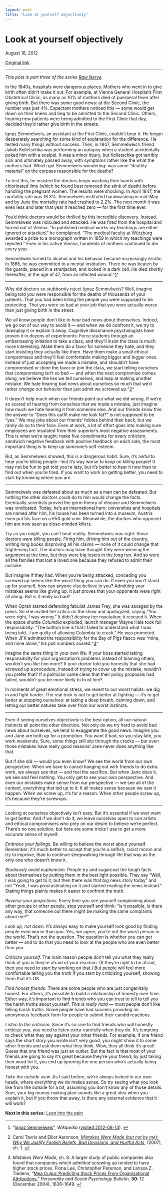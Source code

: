 ```yaml
---
layout: post
title: "Look at yourself objectively"
---
```

Look at yourself objectively
============================

August 18, 2012

[Original link](http://www.aaronsw.com/weblog/semmelweis)

* * * * *

*This post is part three of the series [Raw
Nerve](http://aaronsw.com/weblog/rawnerve).*

In the 1840s, hospitals were dangerous places. Mothers who went in to
give birth often didn’t make it out. For example, at Vienna General
Hospital’s First Obstetrical Clinic, as many as 10% of mothers died of
puerperal fever after giving birth. But there was some good news: at the
Second Clinic, the number was just 4%. Expectant mothers noticed this —
some would get down on their knees and beg to be admitted to the Second
Clinic. Others, hearing new patients were being admitted to the First
Clinic that day, decided they’d rather give birth in the streets.

Ignaz Semmelweis, an assistant at the First Clinic, couldn’t bear it. He
began desperately searching for some kind of explanation for the
difference. He tested many things without success. Then, in 1847,
Semmelweis’s friend Jakob Kolletschka was performing an autopsy when a
student accidentally poked him with a scalpel. It was a minor injury,
but Kolletschka got terribly sick and ultimately passed away, with
symptoms rather like the what the mothers had. Which got Semmelweis
wondering: was some “deathly material” on the corpses responsible for
the deaths?

To test this, he insisted the doctors begin washing their hands with
chlorinated lime (which he found best removed the stink of death) before
handling the pregnant women. The results were shocking. In April 1847,
the mortality rate was 18.3%. Semmelweis instituted handwashing in
mid-May and by June the mortality rate had crashed to 2.2%. The next
month it was even less and later that year it reached zero — for the
first time ever.

You’d think doctors would be thrilled by this incredible discovery.
Instead, Semmelweis was ridiculed and attacked. He was fired from the
hospital and forced out of Vienna. “In published medical works my
teachings are either ignored or attacked,” he complained. “The medical
faculty at Würzburg awarded a prize to a monograph written in 1859 in
which my teachings were rejected.” Even in his native Vienna, hundreds
of mothers continued to die every year.

Semmelweis turned to alcohol and his behavior became increasingly
erratic. In 1865, he was committed to a mental institution. There he was
beaten by the guards, placed in a straitjacket, and locked in a dark
cell. He died shortly thereafter, at the age of 47, from an infected
wound.^[1](#fn:fn1)^

* * * * *

Why did doctors so stubbornly reject Ignaz Semmelweis? Well, imagine
being told *you* were responsible for the deaths of thousands of your
patients. That you had been killing the people you were supposed to be
protecting. That you were so bad at your job that you were actually
worse than just giving birth in the street.

We all know people don’t like to hear bad news about themselves. Indeed,
we go out of our way to avoid it — and when we do confront it, we try to
downplay it or explain it away. Cognitive dissonance psychologists have
proven it in dozens of experiments: Force students through an
embarrassing initiation to take a class, and they’ll insist the class is
much more interesting. Make them do a favor for someone they hate, and
they start insisting they actually like them. Have them make a small
ethical compromises and they’ll feel comfortable making bigger and
bigger ones. Instead of just accepting we made a mistake, and shouldn’t
have compromised or done the favor or join the class, we start telling
ourselves that compromising isn’t so bad — and when the next compromise
comes along, we believe the lies we tell ourselves, and leap at making
another mistake. We hate hearing bad news about ourselves so much that
we’d rather *change our behavior* than just admit we screwed
up.^[2](#fn:mwm)^

It doesn’t help much when our friends point out what we did wrong. If
we’re so scared of hearing from ourselves that we made a mistake, just
imagine how much we hate hearing it from someone else. And our friends
know this: the answer to “Does this outfit make me look fat?” is not
supposed to be “yes.” We may joke about our friends’ foibles behind
their back, but we rarely do so to their face. Even at work, a lot of
effort goes into making sure employees are insulated from their
superior’s most negative assessments. This is what we’re taught: make
five compliments for every criticism, sandwich negative feedback with
positive feedback on each side, the most important thing is to keep up
someone’s self-esteem.

But, as Semmelweis showed, this is a dangerous habit. Sure, it’s awful
to hear you’re killing people—but it’s way worse to *keep on killing
people*! It may not be fun to get told you’re lazy, but it’s better to
hear it now than to find out when you’re fired. If you want to work on
getting better, you need to start by knowing where you are.

* * * * *

Semmelweis was defeated about as much as a man can be defeated. But
nothing the other doctors could do to him would change the facts.
Eventually scientists proved the germ theory of disease and Semmelweis
was vindicated. Today, he’s an international hero: universities and
hospitals are named after him, his house has been turned into a museum,
Austria even put his face on a €50 gold coin. Meanwhile, the doctors who
opposed him are now seen as close-minded killers.

Try as you might, you can’t beat reality. Semmelweis was right: those
doctors *were* killing people. Firing him, driving him out of the
country, writing long books disproving all his claims — none of it could
change that frightening fact. The doctors may have thought they were
winning the argument at the time, but they were big losers in the long
run. And so were all the families that lost a loved one because they
refused to admit their mistake.

But imagine if they had. When you’re being attacked, conceding you
screwed up seems like the worst thing you can do. If even you won’t
stand up for yourself, how can anyone else believe in you? Admitting
your mistakes seems like giving up; it just proves that your opponents
were right all along. But is it really so bad?

When Oprah started defending fabulist James Frey, she was savaged by the
press. So she invited her critics on the show and apologized, saying
“You were right, I was wrong.” It didn’t destroy her reputation; it
rescued it. When the space shuttle *Columbia* exploded, launch manager
Wayne Hale took full responsibility: “The bottom line is that I failed
to understand what I was being told…I am guilty of allowing Columbia to
crash.” He was promoted. When JFK admitted the responsibility for the
Bay of Pigs fiasco was “mine, and mine alone,” his poll numbers
soared.^[3](#fn:mwm2)^

Imagine the same thing in your own life. If your boss started taking
responsibility for your organization’s problems instead of blaming
others, wouldn’t you like him more? If your doctor told you honestly
that she had screwed up a procedure, instead of trying to cover up the
mistake, wouldn’t you prefer that? If a politician came clean that their
policy proposals had failed, wouldn’t you be more likely to trust him?

In moments of great emotional stress, we revert to our worst habits: we
dig in and fight harder. The real trick is not to get better at fighting
— it’s to get better at stopping ourselves: at taking a deep breath,
calming down, and letting our better natures take over from our worst
instincts.

* * * * *

Even if seeing ourselves objectively is the best option, all our natural
instincts all point the other direction. Not only do we try hard to
avoid bad news about ourselves, we tend to exaggerate the good news.
Imagine you and Jane are both up for a promotion. You want it bad, so
you stay late, you work weekends. Sure, some things still slip through
the cracks — but even those mistakes have really good reasons! Jane
never does anything like that.

But if she did — would you even know? We see the world from our own
perspective. When we have to cancel hanging out with friends to do extra
work, we always see that — and feel the sacrifice. But when Jane does
it, we see and feel nothing. You only get to see your own perspective.
And even our mistakes make sense from our perspective — we see all of
the context, everything that led up to it. It all makes sense because we
saw it happen. When we screw up, it’s for a reason. When other people
screw up, it’s because they’re screwups.

* * * * *

Looking at ourselves objectively isn’t easy. But it’s essential if we
ever want to get better. And if we don’t do it, we leave ourselves open
to con artists and ethical compromisers who prey on our desire to
believe we’re perfect. There’s no one solution, but here are some tricks
I use to get a more accurate sense of myself:

*Embrace your failings.* Be willing to believe the worst about yourself.
Remember: it’s much better to accept that you’re a selfish, racist moron
and try to improve, than to continue sleepwalking through life that way
as the only one who doesn’t know it.

*Studiously avoid euphemism.* People try and sugarcoat the tough facts
about themselves by putting them in the best light possible. They say
“Well, I was going to get to it, but then there was that big news story
today” and not “Yeah, I was procrastinating on it and started reading
the news instead.” Stating things plainly makes it easier to confront
the truth.

*Reverse your projections.* Every time you see yourself complaining
about other groups or other people, stop yourself and think: “is it
possible, is there any way, that someone out there might be making the
same complaints about me?”

*Look up, not down.* It’s always easy to make yourself look good by
finding people even worse than you. Yes, we agree, you’re not the worst
person in the world. That’s not the question. The question is whether
you can get better — and to do that you need to look at the people who
are even better than you.

*Criticize yourself.* The main reason people don’t tell you what they
really think of you is they’re afraid of your reaction. (If they’re
right to be afraid, then you need to start by working on that.) But
people will feel more comfortable telling you the truth if you start by
criticizing yourself, showing them that it’s OK.

*Find honest friends.* There are some people who are just congenitally
honest. For others, it’s possible to build a relationship of honesty
over time. Either way, it’s important to find friends who you can trust
to tell to tell you the harsh truths about yourself. *This is really
hard* — most people don’t like telling harsh truths. Some people have
had success providing an anonymous feedback form for people to submit
their candid reactions.

*Listen to the criticism.* Since it’s so rare to find friends who will
honestly criticize you, you need to listen extra-carefully when they do.
It’s tempting to check what they say against your other friends. For
example, if one friend says the short story you wrote isn’t very good,
you might show it to some other friends and ask them what they think.
Wow, they all think it’s great! Guess that one friend was just an
outlier. But the fact is that most of your friends are going to say it’s
great because they’re your friend; by just taking their word for it, you
end up ignoring the one person who’s actually being honest with you.

*Take the outside view.* As I said before, we’re always locked in our
own heads, where everything we do makes sense. So try seeing what you
look like from the outside for a bit, assuming you don’t know any of
those details. Sure, your big money-making plan sounds like a great idea
when you explain it, but if you throw that away, is there any external
evidence that it will work?

**Next in this series:** [Lean into the
pain](http://aaronsw.com/weblog/dalio)

* * * * *

1.  “[Ignaz Semmelweis](http://en.wikipedia.org/wiki/Ignaz_Semmelweis)”,
    *Wikipedia* ([visited
    2012-08-13](http://en.wikipedia.org/w/index.php?title=Ignaz_Semmelweis&oldid=501540461)). [↩](#fnref:fn1)

2.  Carol Tavris and Elliot Aaronson, *[Mistakes Were Made (but not by
    me): Why We Justify Foolish Beliefs, Bad Decisions, and Hurtful
    Acts](http://books.theinfo.org/go/0156033909)*, (2007), ch.
    1. [↩](#fnref:mwm)

3.  *Mistakes Were Made*, ch. 8. A larger study of public companies also
    found that companies which admitted screwing up tended to have
    higher stock prices. Fiona Lee, Christopher Peterson, and Larissa Z.
    Tiedens, “[Mea Culpa: Predicting Stock Prices From Organizational
    Attributions](http://dx.doi.org/10.1177/0146167204266654),”
    *Personality and Social Psychology Bulletin,* **30**: 12 (December
    2004), 1636–1649. [↩](#fnref:mwm2)


